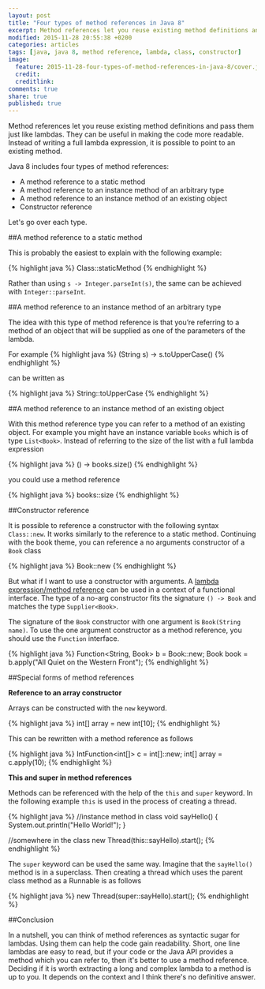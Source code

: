```yaml
---
layout: post
title: "Four types of method references in Java 8"
excerpt: Method references let you reuse existing method definitions and pass them just like lambdas. They can be useful in making the code more readable.
modified: 2015-11-28 20:55:38 +0200
categories: articles
tags: [java, java 8, method reference, lambda, class, constructor]
image:
  feature: 2015-11-28-four-types-of-method-references-in-java-8/cover.jpg
  credit:
  creditlink:
comments: true
share: true
published: true
---
```


Method references let you reuse existing method definitions and pass them just like lambdas. They can be useful in making the code more readable. Instead of writing a full lambda expression, it is possible to point to an existing method.

Java 8 includes four types of method references:

* A method reference to a static method
* A method reference to an instance method of an arbitrary type
* A method reference to an instance method of an existing object
* Constructor reference

Let's go over each type.

##A method reference to a static method

This is probably the easiest to explain with the following example:

{% highlight java %}
Class::staticMethod
{% endhighlight %}

Rather than using `s -> Integer.parseInt(s)`, the same can be achieved with `Integer::parseInt`.

##A method reference to an instance method of an arbitrary type

The idea with this type of method reference is that you’re referring to a method of an object that will be supplied as one of the parameters of the lambda.

For example
{% highlight java %}
(String s) -> s.toUpperCase()
{% endhighlight %}

can be written as

{% highlight java %}
String::toUpperCase
{% endhighlight %}

##A method reference to an instance method of an existing object

With this method reference type you can refer to a method of an existing object. For example you might have an instance variable `books` which is of type `List<Book>`. Instead of referring to the size of the list with a full lambda expression

{% highlight java %}
() -> books.size()
{% endhighlight %}

you could use a method reference

{% highlight java %}
books::size
{% endhighlight %}

##Constructor reference

It is possible to reference a constructor with the following syntax `Class::new`. It works similarly to the reference to a static method. Continuing with the book theme, you can reference a no arguments constructor of a `Book` class

{% highlight java %}
Book::new
{% endhighlight %}

But what if I want to use a constructor with arguments. A [lambda expression/method reference]({{site.url}}/articles/java-8-lambda-expressions/ "Java 8: Lambda Expressions") can be used in a context of a functional interface. The type of a no-arg constructor fits the signature `() -> Book` and matches the type `Supplier<Book>`.

The signature of the `Book` constructor with one argument is `Book(String name)`. To use the one argument constructor as a method reference, you should use the `Function` interface.

{% highlight java %}
Function<String, Book> b = Book::new;
Book book = b.apply("All Quiet on the Western Front");
{% endhighlight %}

##Special forms of method references

**Reference to an array constructor**

Arrays can be constructed with the `new` keyword.

{% highlight java %}
int[] array = new int[10];
{% endhighlight %}

This can be rewritten with a method reference as follows

{% highlight java %}
IntFunction<int[]> c = int[]::new;
int[] array = c.apply(10);
{% endhighlight %}

**This and super in method references**

Methods can be referenced with the help of the `this` and `super` keyword. In the following example `this` is used in the process of creating a thread.

{% highlight java %}
//instance method in class
void sayHello() {
  System.out.println("Hello World!");
}

//somewhere in the class
new Thread(this::sayHello).start();
{% endhighlight %}

The `super` keyword can be used the same way. Imagine that the `sayHello()` method is in a superclass. Then creating a thread which uses the parent class method as a Runnable is as follows

{% highlight java %}
new Thread(super::sayHello).start();
{% endhighlight %}

##Conclusion

In a nutshell, you can think of method references as syntactic sugar for lambdas. Using them can help the code gain readability. Short, one line lambdas are easy to read, but if your code or the Java API provides a method which you can refer to, then it's better to use a method reference. Deciding if it is worth extracting a long and complex lambda to a method is up to you. It depends on the context and I think there's no definitive answer.
